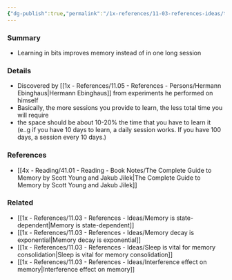 ```yaml
---
{"dg-publish":true,"permalink":"/1x-references/11-03-references-ideas/the-spacing-effect-in-memory/","dgShowBacklinks":false}
---
```



### Summary
- Learning in bits improves memory instead of in one long session

### Details
- Discovered by [[1x - References/11.05 - References - Persons/Hermann Ebinghaus\|Hermann Ebinghaus]] from experiments he performed on himself
- Basically, the more sessions you provide to learn, the less total time you will require
- the space should be about 10-20% the time that you have to learn it (e..g if you have 10 days to learn, a daily session works. If you have 100 days, a session every 10 days.)

### References
- [[4x - Reading/41.01 - Reading - Book Notes/The Complete Guide to Memory by Scott Young and Jakub Jilek\|The Complete Guide to Memory by Scott Young and Jakub Jilek]]

### Related
- [[1x - References/11.03 - References - Ideas/Memory is state-dependent\|Memory is state-dependent]]
- [[1x - References/11.03 - References - Ideas/Memory decay is exponential\|Memory decay is exponential]]
- [[1x - References/11.03 - References - Ideas/Sleep is vital for memory consolidation\|Sleep is vital for memory consolidation]]
- [[1x - References/11.03 - References - Ideas/Interference effect on memory\|Interference effect on memory]]